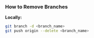 ### How to Remove Branches

**Locally:**
```bash
git branch -d <branch_name>
git push origin --delete <branch_name>
